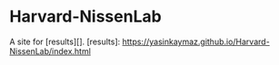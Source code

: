 # Harvard-NissenLab

A site for [results][].
[results]: https://yasinkaymaz.github.io/Harvard-NissenLab/index.html
